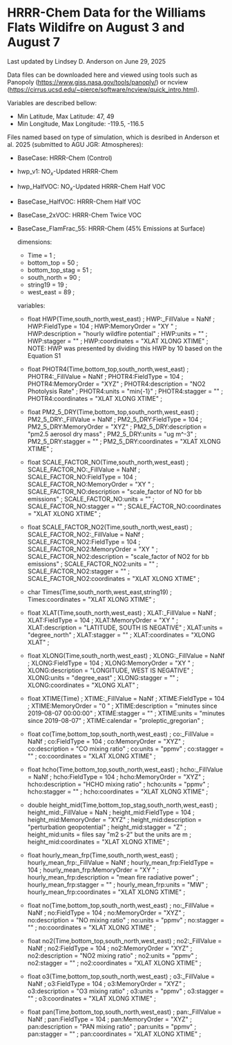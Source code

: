 # HRRR-Chem Data for the Williams Flats Wildifre on August 3 and August 7

Last updated by Lindsey D. Anderson on June 29, 2025

Data files can be downloaded here and viewed using tools such as Panopoly (https://www.giss.nasa.gov/tools/panoply/) or ncview (https://cirrus.ucsd.edu/~pierce/software/ncview/quick_intro.html).

Variables are described bellow: 
* Min Latitude, Max Latitude: 47, 49
* Min Longitude, Max Longitude: -119.5, -116.5

Files named based on type of simulation, which is desribed in Anderson et al. 2025 (submitted to AGU JGR: Atmospheres):
* BaseCase: HRRR-Chem (Control) 
* hwp_v1: NO$_x$-Updated HRRR-Chem
* hwp_HalfVOC: NO$_x$-Updated HRRR-Chem Half VOC
* BaseCase_HalfVOC: HRRR-Chem Half VOC
* BaseCase_2xVOC: HRRR-Chem Twice VOC
* BaseCase_FlamFrac_55: HRRR-Chem (45% Emissions at Surface)


  dimensions:
    * Time = 1 ;
    * bottom_top = 50 ;
    * bottom_top_stag = 51 ;
    * south_north = 90 ;
    * string19 = 19 ;
    * west_east = 89 ;

  variables:
    * float HWP(Time,south_north,west_east) ;
      HWP:_FillValue = NaNf ;
      HWP:FieldType = 104 ;
      HWP:MemoryOrder = "XY " ;
      HWP:description = "hourly wildfire potential" ;
      HWP:units = "" ;
      HWP:stagger = "" ;
      HWP:coordinates = "XLAT XLONG XTIME" ;
      NOTE: HWP was presented by dividing this HWP by 10 based on the Equation S1

    * float PHOTR4(Time,bottom_top,south_north,west_east) ;
      PHOTR4:_FillValue = NaNf ;
      PHOTR4:FieldType = 104 ;
      PHOTR4:MemoryOrder = "XYZ" ;
      PHOTR4:description = "NO2 Photolysis Rate" ;
      PHOTR4:units = "min{-1}" ;
      PHOTR4:stagger = "" ;
      PHOTR4:coordinates = "XLAT XLONG XTIME" ;

    * float PM2_5_DRY(Time,bottom_top,south_north,west_east) ;
      PM2_5_DRY:_FillValue = NaNf ;
      PM2_5_DRY:FieldType = 104 ;
      PM2_5_DRY:MemoryOrder = "XYZ" ;
      PM2_5_DRY:description = "pm2.5 aerosol dry mass" ;
      PM2_5_DRY:units = "ug m^-3" ;
      PM2_5_DRY:stagger = "" ;
      PM2_5_DRY:coordinates = "XLAT XLONG XTIME" ;

    * float SCALE_FACTOR_NO(Time,south_north,west_east) ;
      SCALE_FACTOR_NO:_FillValue = NaNf ;
      SCALE_FACTOR_NO:FieldType = 104 ;
      SCALE_FACTOR_NO:MemoryOrder = "XY " ;
      SCALE_FACTOR_NO:description = "scale_factor of NO for bb emissions" ;
      SCALE_FACTOR_NO:units = "" ;
      SCALE_FACTOR_NO:stagger = "" ;
      SCALE_FACTOR_NO:coordinates = "XLAT XLONG XTIME" ;

    * float SCALE_FACTOR_NO2(Time,south_north,west_east) ;
      SCALE_FACTOR_NO2:_FillValue = NaNf ;
      SCALE_FACTOR_NO2:FieldType = 104 ;
      SCALE_FACTOR_NO2:MemoryOrder = "XY " ;
      SCALE_FACTOR_NO2:description = "scale_factor of NO2 for bb emissions" ;
      SCALE_FACTOR_NO2:units = "" ;
      SCALE_FACTOR_NO2:stagger = "" ;
      SCALE_FACTOR_NO2:coordinates = "XLAT XLONG XTIME" ;

    * char Times(Time,south_north,west_east,string19) ;
      Times:coordinates = "XLAT XLONG XTIME" ;

    * float XLAT(Time,south_north,west_east) ;
      XLAT:_FillValue = NaNf ;
      XLAT:FieldType = 104 ;
      XLAT:MemoryOrder = "XY " ;
      XLAT:description = "LATITUDE, SOUTH IS NEGATIVE" ;
      XLAT:units = "degree_north" ;
      XLAT:stagger = "" ;
      XLAT:coordinates = "XLONG XLAT" ;

    * float XLONG(Time,south_north,west_east) ;
      XLONG:_FillValue = NaNf ;
      XLONG:FieldType = 104 ;
      XLONG:MemoryOrder = "XY " ;
      XLONG:description = "LONGITUDE, WEST IS NEGATIVE" ;
      XLONG:units = "degree_east" ;
      XLONG:stagger = "" ;
      XLONG:coordinates = "XLONG XLAT" ;

    * float XTIME(Time) ;
      XTIME:_FillValue = NaNf ;
      XTIME:FieldType = 104 ;
      XTIME:MemoryOrder = "0  " ;
      XTIME:description = "minutes since 2019-08-07 00:00:00" ;
      XTIME:stagger = "" ;
      XTIME:units = "minutes since 2019-08-07" ;
      XTIME:calendar = "proleptic_gregorian" ;

    * float co(Time,bottom_top,south_north,west_east) ;
      co:_FillValue = NaNf ;
      co:FieldType = 104 ;
      co:MemoryOrder = "XYZ" ;
      co:description = "CO mixing ratio" ;
      co:units = "ppmv" ;
      co:stagger = "" ;
      co:coordinates = "XLAT XLONG XTIME" ;

    * float hcho(Time,bottom_top,south_north,west_east) ;
      hcho:_FillValue = NaNf ;
      hcho:FieldType = 104 ;
      hcho:MemoryOrder = "XYZ" ;
      hcho:description = "HCHO mixing ratio" ;
      hcho:units = "ppmv" ;
      hcho:stagger = "" ;
      hcho:coordinates = "XLAT XLONG XTIME" ;

    * double height_mid(Time,bottom_top_stag,south_north,west_east) ;
      height_mid:_FillValue = NaN ;
      height_mid:FieldType = 104 ;
      height_mid:MemoryOrder = "XYZ" ;
      height_mid:description = "perturbation geopotential" ;
      height_mid:stagger = "Z" ;
      height_mid:units = files say "m2 s-2" but the units are m ;
      height_mid:coordinates = "XLAT XLONG XTIME" ;

    * float hourly_mean_frp(Time,south_north,west_east) ;
      hourly_mean_frp:_FillValue = NaNf ;
      hourly_mean_frp:FieldType = 104 ;
      hourly_mean_frp:MemoryOrder = "XY " ;
      hourly_mean_frp:description = "mean fire radiative power" ;
      hourly_mean_frp:stagger = "" ;
      hourly_mean_frp:units = "MW" ;
      hourly_mean_frp:coordinates = "XLAT XLONG XTIME" ;

    * float no(Time,bottom_top,south_north,west_east) ;
      no:_FillValue = NaNf ;
      no:FieldType = 104 ;
      no:MemoryOrder = "XYZ" ;
      no:description = "NO mixing ratio" ;
      no:units = "ppmv" ;
      no:stagger = "" ;
      no:coordinates = "XLAT XLONG XTIME" ;

    * float no2(Time,bottom_top,south_north,west_east) ;
      no2:_FillValue = NaNf ;
      no2:FieldType = 104 ;
      no2:MemoryOrder = "XYZ" ;
      no2:description = "NO2 mixing ratio" ;
      no2:units = "ppmv" ;
      no2:stagger = "" ;
      no2:coordinates = "XLAT XLONG XTIME" ;

    * float o3(Time,bottom_top,south_north,west_east) ;
      o3:_FillValue = NaNf ;
      o3:FieldType = 104 ;
      o3:MemoryOrder = "XYZ" ;
      o3:description = "O3 mixing ratio" ;
      o3:units = "ppmv" ;
      o3:stagger = "" ;
      o3:coordinates = "XLAT XLONG XTIME" ;

    * float pan(Time,bottom_top,south_north,west_east) ;
      pan:_FillValue = NaNf ;
      pan:FieldType = 104 ;
      pan:MemoryOrder = "XYZ" ;
      pan:description = "PAN mixing ratio" ;
      pan:units = "ppmv" ;
      pan:stagger = "" ;
      pan:coordinates = "XLAT XLONG XTIME" ;
